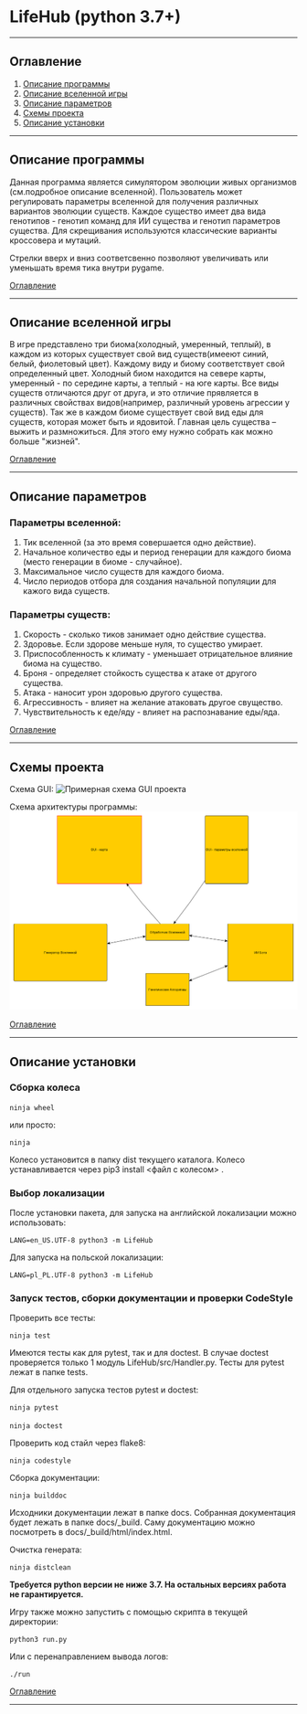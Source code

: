 # LifeHub (python 3.7+)
___

## Оглавление
<a name="6"></a> 
1. [Описание программы](#1)
2. [Описание вселенной игры](#2)
3. [Описание параметров](#3)
4. [Схемы проекта](#4)
5. [Описание установки](#5)
___

## Описание программы
<a name="1"></a> 
Данная программа является симулятором эволюции живых организмов (см.подробное описание вселенной). Пользователь может регулировать параметры вселенной для получения различных вариантов эволюции существ. Каждое существо имеет два вида генотипов - генотип команд для ИИ существа и генотип параметров существа. Для скрещивания используются классические варианты кроссовера и мутаций.

Стрелки вверх и вниз соответсвенно позволяют увеличивать или уменьшать время тика внутри pygame.

[Оглавление](#6)
____

## Описание вселенной игры
<a name="2"></a> 
В игре представлено три биома(холодный, умеренный, теплый), в каждом из которых существует свой вид существ(имееют синий, белый, фиолетовый цвет). Каждому виду и биому соответствует свой определенный цвет. Холодный биом находится на севере карты, умеренный - по середине карты, а теплый - на юге карты.
Все виды существ отличаются друг от друга, и это отличие прявляется в различных свойствах видов(например, различный уровень агрессии у существ). Так же в каждом биоме существует свой вид еды для существ, которая может быть и ядовитой. Главная цель существа – выжить и размножиться. Для этого ему нужно собрать как можно больше "жизней".

[Оглавление](#6)
____

## Описание параметров
<a name="3"></a> 
### Параметры вселенной: 

1. Тик вселенной (за это время совершается одно действие).
2. Начальное количество еды и период генерации для каждого биома (место генерации в биоме - случайное).
3. Максимальное число существ для каждого биома.
4. Число периодов отбора для создания начальной популяции для кажого вида существ.

### Параметры существ:
1. Скорость - сколько тиков занимает одно действие существа.
2. Здоровье. Если здорове меньше нуля, то существо умирает.
3. Приспособленность к климату - уменьшает отрицательное влияние биома на существо.
4. Броня - определяет стойкость существа к атаке от другого существа.
5. Атака - наносит урон здоровью другого существа.
6. Агрессивность - влияет на желание атаковать другое свущество.
7. Чувствительность к еде/яду - влияет на распознавание еды/яда.

[Оглавление](#6)
____

## Схемы проекта
<a name="4"></a> 

Схема GUI:
![Примерная схема GUI проекта](https://github.com/Matavilla/LifeHub/blob/master/Схема%20GUI.bmp)

Схема архитектуры программы:
![Примерная архитектура проекта](https://github.com/Matavilla/LifeHub/blob/master/Схема%20проекта.bmp)

[Оглавление](#6)
____

## Описание установки
<a name="5"></a> 
### Сборка колеса
```
ninja wheel 
```
или просто:
```
ninja
```
 Колесо установится в папку dist текущего каталога. Колесо устанавливается через pip3 install <файл с колесом> .

### Выбор локализации
После установки пакета, для запуска на английской локализации можно использовать:
```
LANG=en_US.UTF-8 python3 -m LifeHub
```
Для запуска на польской локализации:
```
LANG=pl_PL.UTF-8 python3 -m LifeHub
```

### Запуск тестов, сборки документации и проверки CodeStyle
Проверить все тесты:
```
ninja test
```
Имеются тесты как для pytest, так и для doctest. В случае doctest проверяется только 1 модуль LifeHub/src/Handler.py. Тесты для pytest лежат в папке tests.

Для отдельного запуска тестов pytest и doctest:
```
ninja pytest

ninja doctest
```

Проверить код стайл через flake8: 
```
ninja codestyle
```

Сборка документации:
```
ninja builddoc
```
Исходники документации лежат в папке docs. Собранная документация будет лежать в папке docs/_build. Саму документацию можно посмотреть в  docs/_build/html/index.html.

Очистка генерата:
```
ninja distclean
```
**Требуется python версии не ниже 3.7. На остальных версиях работа не гарантируется.**

Игру также можно запустить с помощью скрипта в текущей директории:
```
python3 run.py
```
Или с перенаправлением вывода логов:
```
./run
```
[Оглавление](#6)
____
